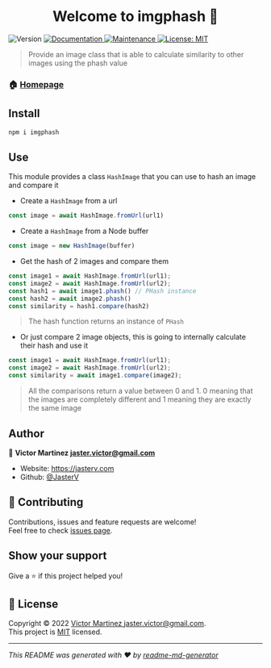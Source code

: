 <h1 align="center">Welcome to imgphash 👋</h1>
<p>
  <img alt="Version" src="https://img.shields.io/badge/version-0.2.0-blue.svg?cacheSeconds=2592000" />
  <a href="https://github.com/JasterV/imgphash#readme" target="_blank">
    <img alt="Documentation" src="https://img.shields.io/badge/documentation-yes-brightgreen.svg" />
  </a>
  <a href="https://github.com/JasterV/imgphash/graphs/commit-activity" target="_blank">
    <img alt="Maintenance" src="https://img.shields.io/badge/Maintained%3F-yes-green.svg" />
  </a>
  <a href="https://github.com/JasterV/imgphash/blob/main/LICENSE" target="_blank">
    <img alt="License: MIT" src="https://img.shields.io/github/license/JasterV/imgphash" />
  </a>
</p>

> Provide an image class that is able to calculate similarity to other images using the phash value

### 🏠 [Homepage](https://github.com/JasterV/imgphash#readme)

## Install

```sh
npm i imgphash
```

## Use

This module provides a class `HashImage` that you can use to hash an image and compare it

+ Create a `HashImage` from a url

```javascript
const image = await HashImage.fromUrl(url1)
```

+ Create a `HashImage` from a Node buffer

```javascript
const image = new HashImage(buffer)
```

+ Get the hash of 2 images and compare them

```javascript
const image1 = await HashImage.fromUrl(url1);
const image2 = await HashImage.fromUrl(url2);
const hash1 = await image1.phash() // PHash instance
const hash2 = await image2.phash()
const similarity = hash1.compare(hash2)
```

> The hash function returns an instance of `PHash`

+ Or just compare 2 image objects, this is going to internally calculate their hash and use it

```javascript
const image1 = await HashImage.fromUrl(url1);
const image2 = await HashImage.fromUrl(url2);
const similarity = await image1.compare(image2);
```

> All the comparisons return a value between 0 and 1.
> 0 meaning that the images are completely different and 1 meaning they are exactly the same image

## Author

👤 **Victor Martinez <jaster.victor@gmail.com>**

* Website: https://jasterv.com
* Github: [@JasterV](https://github.com/JasterV)

## 🤝 Contributing

Contributions, issues and feature requests are welcome!<br />Feel free to check [issues page](https://github.com/JasterV/imgphash/issues). 

## Show your support

Give a ⭐️ if this project helped you!

## 📝 License

Copyright © 2022 [Victor Martinez <jaster.victor@gmail.com>](https://github.com/JasterV).<br />
This project is [MIT](https://github.com/JasterV/imgphash/blob/main/LICENSE) licensed.

***
_This README was generated with ❤️ by [readme-md-generator](https://github.com/kefranabg/readme-md-generator)_